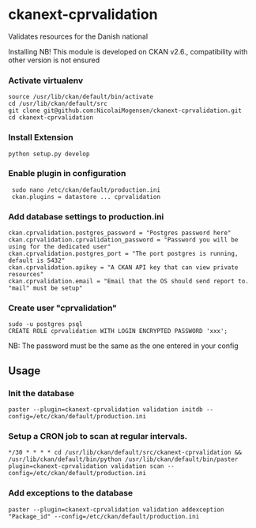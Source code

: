 # ckanext-cprvalidation
Validates resources for the Danish national 

Installing
NB! This module is developed on CKAN v2.6., compatibility with other version is not ensured

### Activate virtualenv
```
source /usr/lib/ckan/default/bin/activate
cd /usr/lib/ckan/default/src
git clone git@github.com:NicolaiMogensen/ckanext-cprvalidation.git
cd ckanext-cprvalidation
```

### Install Extension
```
python setup.py develop

```
### Enable plugin in configuration
```
 sudo nano /etc/ckan/default/production.ini
 ckan.plugins = datastore ... cprvalidation
```
### Add database settings to production.ini
```
ckan.cprvalidation.postgres_password = "Postgres password here"
ckan.cprvalidation.cprvalidation_password = "Password you will be using for the dedicated user"
ckan.cprvalidation.postgres_port = "The port postgres is running, default is 5432"
ckan.cprvalidation.apikey = "A CKAN API key that can view private resources"
ckan.cprvalidation.email = "Email that the OS should send report to. "mail" must be setup"
```

### Create user "cprvalidation"
```
sudo -u postgres psql
CREATE ROLE cprvalidation WITH LOGIN ENCRYPTED PASSWORD 'xxx';
```
NB: The password must be the same as the one entered in your config

## Usage

### Init the database
```
paster --plugin=ckanext-cprvalidation validation initdb --config=/etc/ckan/default/production.ini
```

### Setup a CRON job to scan at regular intervals. 
```
*/30 * * * * cd /usr/lib/ckan/default/src/ckanext-cprvalidation && /usr/lib/ckan/default/bin/python /usr/lib/ckan/default/bin/paster plugin=ckanext-cprvalidation validation scan --config=/etc/ckan/default/production.ini
```
### Add exceptions to the database
```
paster --plugin=ckanext-cprvalidation validation addexception "Package_id" --config=/etc/ckan/default/production.ini
```
